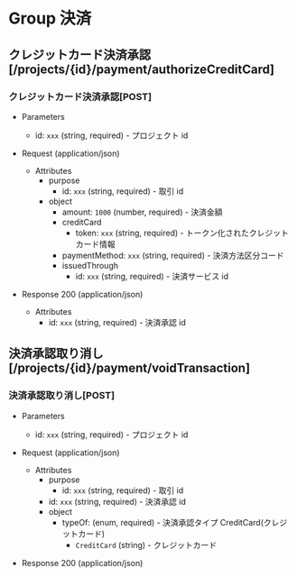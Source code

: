 # Group 決済

## クレジットカード決済承認 [/projects/{id}/payment/authorizeCreditCard]

### クレジットカード決済承認[POST]

-   Parameters

    -   id: `xxx` (string, required) - プロジェクト id

-   Request (application/json)

    -   Attributes
        -   purpose
            -   id: `xxx` (string, required) - 取引 id
        -   object
            -   amount: `1000` (number, required) - 決済金額
            -   creditCard
                -   token: `xxx` (string, required) - トークン化されたクレジットカード情報
            -   paymentMethod: `xxx` (string, required) - 決済方法区分コード
            -   issuedThrough
                -   id: `xxx` (string, required) - 決済サービス id

-   Response 200 (application/json)

    -   Attributes
        -   id: `xxx` (string, required) - 決済承認 id

## 決済承認取り消し [/projects/{id}/payment/voidTransaction]

### 決済承認取り消し[POST]

-   Parameters

    -   id: `xxx` (string, required) - プロジェクト id

-   Request (application/json)

    -   Attributes
        -   purpose
            -   id: `xxx` (string, required) - 取引 id
        -   id: `xxx` (string, required) - 決済承認 id
        -   object
            -   typeOf: (enum, required) - 決済承認タイプ CreditCard(クレジットカード)
                -   `CreditCard` (string) - クレジットカード

-   Response 200 (application/json)
